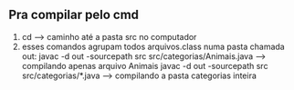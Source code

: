 ## Pra compilar pelo cmd

1. cd --> caminho até a pasta src no computador
2. esses comandos agrupam todos arquivos.class numa pasta chamada out:
javac -d out -sourcepath src src/categorias/Animais.java --> compilando apenas arquivo Animais
javac -d out -sourcepath src src/categorias/*.java --> compilando a pasta categorias inteira
